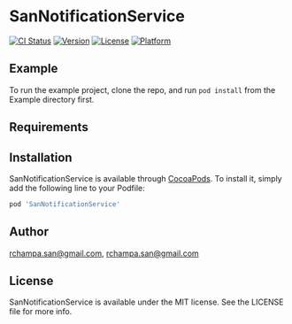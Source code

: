 # SanNotificationService

[![CI Status](https://img.shields.io/travis/rchampa.san@gmail.com/SanNotificationService.svg?style=flat)](https://travis-ci.org/rchampa.san@gmail.com/SanNotificationService)
[![Version](https://img.shields.io/cocoapods/v/SanNotificationService.svg?style=flat)](https://cocoapods.org/pods/SanNotificationService)
[![License](https://img.shields.io/cocoapods/l/SanNotificationService.svg?style=flat)](https://cocoapods.org/pods/SanNotificationService)
[![Platform](https://img.shields.io/cocoapods/p/SanNotificationService.svg?style=flat)](https://cocoapods.org/pods/SanNotificationService)

## Example

To run the example project, clone the repo, and run `pod install` from the Example directory first.

## Requirements

## Installation

SanNotificationService is available through [CocoaPods](https://cocoapods.org). To install
it, simply add the following line to your Podfile:

```ruby
pod 'SanNotificationService'
```

## Author

rchampa.san@gmail.com, rchampa.san@gmail.com

## License

SanNotificationService is available under the MIT license. See the LICENSE file for more info.

